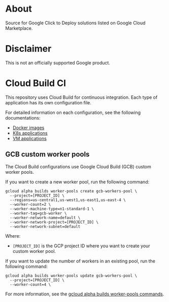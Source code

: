 # About

Source for Google Click to Deploy solutions listed on Google Cloud Marketplace.

# Disclaimer

This is not an officially supported Google product.

# Cloud Build CI

This repository uses Cloud Build for continuous integration. Each type of application has its own configuration file.

For detailed information on each configuration, see the following documentations:

*   [Docker images](docker/README.md#cloud-build-ci)
*   [K8s applications](k8s/README.md#cloud-build-ci)
*   [VM applications](vm/README.md#cloud-build-ci)

## GCB custom worker pools

The Cloud Build configurations use Google Cloud Build (GCB) custom worker pools.

If you want to create a new worker pool, run the following command:

```shell
gcloud alpha builds worker-pools create gcb-workers-pool \
  --project=[PROJECT_ID] \
  --regions=us-central1,us-west1,us-east1,us-east-4 \
  --worker-count=2 \
  --worker-machine-type=n1-standard-1 \
  --worker-tag=gcb-worker \
  --worker-network-name=default \
  --worker-network-project=[PROJECT_ID] \
  --worker-network-subnet=default
```

Where:

*   `[PROJECT_ID]` is the GCP project ID where you want to create your custom worker pool.

If you want to update the number of workers in an existing pool, run the following command:

```shell
gcloud alpha builds worker-pools update gcb-workers-pool \
  --project=[PROJECT_ID] \
  --worker-count=4 \
```

For more information, see the
[gcloud alpha builds worker-pools commands](https://cloud.google.com/sdk/gcloud/reference/alpha/builds/worker-pools/).

